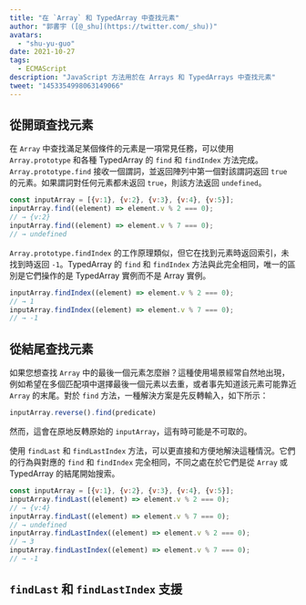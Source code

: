 ```yaml
---
title: "在 `Array` 和 TypedArray 中查找元素"
author: "郭書宇 ([@_shu](https://twitter.com/_shu))"
avatars: 
  - "shu-yu-guo"
date: 2021-10-27
tags: 
  - ECMAScript
description: "JavaScript 方法用於在 Arrays 和 TypedArrays 中查找元素"
tweet: "1453354998063149066"
---
```

## 從開頭查找元素

在 `Array` 中查找滿足某個條件的元素是一項常見任務，可以使用 `Array.prototype` 和各種 TypedArray 的 `find` 和 `findIndex` 方法完成。`Array.prototype.find` 接收一個謂詞，並返回陣列中第一個對該謂詞返回 `true` 的元素。如果謂詞對任何元素都未返回 `true`，則該方法返回 `undefined`。

<!--truncate-->
```js
const inputArray = [{v:1}, {v:2}, {v:3}, {v:4}, {v:5}];
inputArray.find((element) => element.v % 2 === 0);
// → {v:2}
inputArray.find((element) => element.v % 7 === 0);
// → undefined
```

`Array.prototype.findIndex` 的工作原理類似，但它在找到元素時返回索引，未找到時返回 `-1`。TypedArray 的 `find` 和 `findIndex` 方法與此完全相同，唯一的區別是它們操作的是 TypedArray 實例而不是 Array 實例。

```js
inputArray.findIndex((element) => element.v % 2 === 0);
// → 1
inputArray.findIndex((element) => element.v % 7 === 0);
// → -1
```

## 從結尾查找元素

如果您想查找 `Array` 中的最後一個元素怎麼辦？這種使用場景經常自然地出現，例如希望在多個匹配項中選擇最後一個元素以去重，或者事先知道該元素可能靠近 `Array` 的末尾。對於 `find` 方法，一種解決方案是先反轉輸入，如下所示：

```js
inputArray.reverse().find(predicate)
```

然而，這會在原地反轉原始的 `inputArray`，這有時可能是不可取的。

使用 `findLast` 和 `findLastIndex` 方法，可以更直接和方便地解決這種情況。它們的行為與對應的 `find` 和 `findIndex` 完全相同，不同之處在於它們是從 `Array` 或 TypedArray 的結尾開始搜索。

```js
const inputArray = [{v:1}, {v:2}, {v:3}, {v:4}, {v:5}];
inputArray.findLast((element) => element.v % 2 === 0);
// → {v:4}
inputArray.findLast((element) => element.v % 7 === 0);
// → undefined
inputArray.findLastIndex((element) => element.v % 2 === 0);
// → 3
inputArray.findLastIndex((element) => element.v % 7 === 0);
// → -1
```

## `findLast` 和 `findLastIndex` 支援

<feature-support chrome="97"
                 firefox="no https://bugzilla.mozilla.org/show_bug.cgi?id=1704385"
                 safari="partial https://bugs.webkit.org/show_bug.cgi?id=227939"
                 nodejs="no"
                 babel="yes https://github.com/zloirock/core-js#array-find-from-last"></feature-support>
